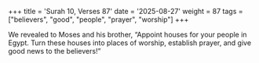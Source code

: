 +++
title = 'Surah 10, Verses 87'
date = '2025-08-27'
weight = 87
tags = ["believers", "good", "people", "prayer", "worship"]
+++

We revealed to Moses and his brother, “Appoint houses for your people in Egypt. Turn these houses into places of worship, establish prayer, and give good news to the believers!”